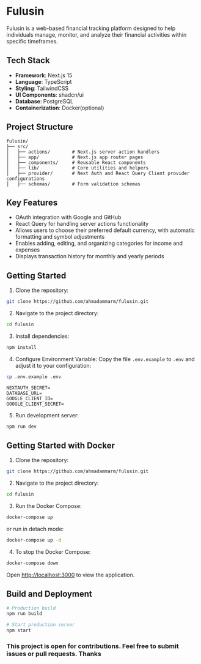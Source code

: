 # Fulusin

Fulusin is a web-based financial tracking platform designed to help individuals manage, monitor, and analyze their financial activities within specific timeframes.

## Tech Stack

- **Framework**: Next.js 15
- **Language**: TypeScript
- **Styling**: TailwindCSS
- **UI Components**: shadcn/ui
- **Database**: PostgreSQL
- **Containerization**: Docker(optional)

## Project Structure

```
fulusin/
├── src/
│   ├── actions/        # Next.js server action handlers
│   ├── app/            # Next.js app router pages
│   ├── components/     # Reusable React components
│   ├── lib/            # Core utilities and helpers
│   ├── provider/       # Next Auth and React Query Client provider configurations
│   ├── schemas/        # Form validation schemas
```

## Key Features
- OAuth integration with Google and GitHub
- React Query for handling server actions functionality
- Allows users to choose their preferred default currency, with automatic formatting and symbol adjustments
- Enables adding, editing, and organizing categories for income and expenses
- Displays transaction history for monthly and yearly periods

## Getting Started

1. Clone the repository:
```sh
git clone https://github.com/ahmadammarm/fulusin.git
```

2. Navigate to the project directory:

```sh
cd fulusin
```

3. Install dependencies:
```bash
npm install
```

4. Configure Environment Variable: Copy the file `.env.example` to `.env` and adjust it to your configuration:

```sh
cp .env.example .env
```

```
NEXTAUTH_SECRET=
DATABASE_URL=
GOOGLE_CLIENT_ID=
GOOGLE_CLIENT_SECRET=
```


5. Run development server:
```bash
npm run dev
```

## Getting Started with Docker

1. Clone the repository:
```sh
git clone https://github.com/ahmadammarm/fulusin.git
```

2. Navigate to the project directory:

```sh
cd fulusin
```

3. Run the Docker Compose:

```sh
docker-compose up
```

or run in detach mode:
```sh
docker-compose up -d
```

4. To stop the Docker Compose:
```sh
docker-compose down
```

Open [http://localhost:3000](http://localhost:3000) to view the application.


## Build and Deployment

```bash
# Production build
npm run build

# Start production server
npm start
```

### This project is open for contributions. Feel free to submit issues or pull requests. Thanks

